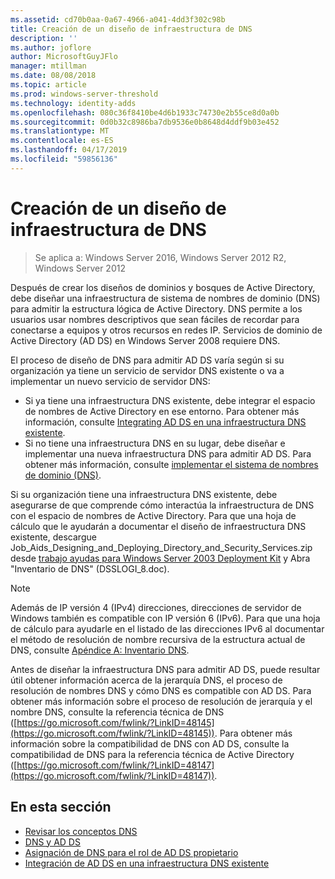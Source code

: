 ```yaml
---
ms.assetid: cd70b0aa-0a67-4966-a041-4dd3f302c98b
title: Creación de un diseño de infraestructura de DNS
description: ''
ms.author: joflore
author: MicrosoftGuyJFlo
manager: mtillman
ms.date: 08/08/2018
ms.topic: article
ms.prod: windows-server-threshold
ms.technology: identity-adds
ms.openlocfilehash: 080c36f8410be4d6b1933c74730e2b55ce8d0a0b
ms.sourcegitcommit: 0d0b32c8986ba7db9536e0b8648d4ddf9b03e452
ms.translationtype: MT
ms.contentlocale: es-ES
ms.lasthandoff: 04/17/2019
ms.locfileid: "59856136"
---
```

# <a name="creating-a-dns-infrastructure-design"></a>Creación de un diseño de infraestructura de DNS

>Se aplica a: Windows Server 2016, Windows Server 2012 R2, Windows Server 2012

Después de crear los diseños de dominios y bosques de Active Directory, debe diseñar una infraestructura de sistema de nombres de dominio (DNS) para admitir la estructura lógica de Active Directory. DNS permite a los usuarios usar nombres descriptivos que sean fáciles de recordar para conectarse a equipos y otros recursos en redes IP. Servicios de dominio de Active Directory (AD DS) en Windows Server 2008 requiere DNS.  
  
El proceso de diseño de DNS para admitir AD DS varía según si su organización ya tiene un servicio de servidor DNS existente o va a implementar un nuevo servicio de servidor DNS:  
  
- Si ya tiene una infraestructura DNS existente, debe integrar el espacio de nombres de Active Directory en ese entorno. Para obtener más información, consulte [Integrating AD DS en una infraestructura DNS existente](../../ad-ds/plan/Integrating-AD-DS-into-an-Existing-DNS-Infrastructure.md).  
- Si no tiene una infraestructura DNS en su lugar, debe diseñar e implementar una nueva infraestructura DNS para admitir AD DS. Para obtener más información, consulte [implementar el sistema de nombres de dominio (DNS)](https://go.microsoft.com/fwlink/?LinkId=93656).  
  
Si su organización tiene una infraestructura DNS existente, debe asegurarse de que comprende cómo interactúa la infraestructura de DNS con el espacio de nombres de Active Directory. Para que una hoja de cálculo que le ayudarán a documentar el diseño de infraestructura DNS existente, descargue Job_Aids_Designing_and_Deploying_Directory_and_Security_Services.zip desde [trabajo ayudas para Windows Server 2003 Deployment Kit](https://go.microsoft.com/fwlink/?LinkID=102558) y Abra "Inventario de DNS" (DSSLOGI_8.doc).  
  
> [!NOTE]  
> Además de IP versión 4 (IPv4) direcciones, direcciones de servidor de Windows también es compatible con IP versión 6 (IPv6). Para que una hoja de cálculo para ayudarle en el listado de las direcciones IPv6 al documentar el método de resolución de nombre recursiva de la estructura actual de DNS, consulte [Apéndice A: Inventario DNS](../../ad-ds/plan/Appendix-A--DNS-Inventory.md).
  
Antes de diseñar la infraestructura DNS para admitir AD DS, puede resultar útil obtener información acerca de la jerarquía DNS, el proceso de resolución de nombres DNS y cómo DNS es compatible con AD DS. Para obtener más información sobre el proceso de resolución de jerarquía y el nombre DNS, consulte la referencia técnica de DNS ([https://go.microsoft.com/fwlink/?LinkID=48145](https://go.microsoft.com/fwlink/?LinkID=48145)). Para obtener más información sobre la compatibilidad de DNS con AD DS, consulte la compatibilidad de DNS para la referencia técnica de Active Directory ([https://go.microsoft.com/fwlink/?LinkID=48147](https://go.microsoft.com/fwlink/?LinkID=48147)).  
  
## <a name="in-this-section"></a>En esta sección  

- [Revisar los conceptos DNS](../../ad-ds/plan/Reviewing-DNS-Concepts.md)  
- [DNS y AD DS](../../ad-ds/plan/DNS-and-AD-DS.md)  
- [Asignación de DNS para el rol de AD DS propietario](../../ad-ds/deploy/Assigning-the-DNS-for-AD-DS-Owner-Role.md)  
- [Integración de AD DS en una infraestructura DNS existente](../../ad-ds/plan/../../ad-ds/plan/Integrating-AD-DS-into-an-Existing-DNS-Infrastructure.md)  
